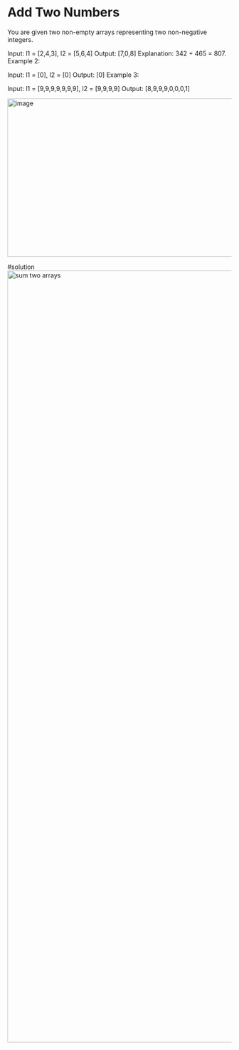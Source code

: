 # Add Two Numbers
You are given two non-empty arrays  representing two non-negative integers.

Input: l1 = [2,4,3], l2 = [5,6,4]
Output: [7,0,8]
Explanation: 342 + 465 = 807.
Example 2:

Input: l1 = [0], l2 = [0]
Output: [0]
Example 3:

Input: l1 = [9,9,9,9,9,9,9], l2 = [9,9,9,9]
Output: [8,9,9,9,0,0,0,1]

<img width="511" height="356" alt="image" src="https://github.com/user-attachments/assets/b22e3e17-7644-4c16-84af-8200a2c931df" />

#solution
<img width="1222" height="1736" alt="sum two arrays " src="https://github.com/user-attachments/assets/0529df93-67cb-4439-83f6-d27ca2ef79f9" />

